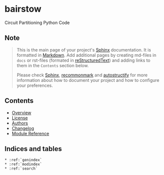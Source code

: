 # bairstow

Circuit Partitioning Python Code

## Note

> This is the main page of your project's [Sphinx] documentation. It is
> formatted in [Markdown]. Add additional pages by creating md-files in
> `docs` or rst-files (formated in [reStructuredText]) and adding links to
> them in the `Contents` section below.
>
> Please check [Sphinx], [recommonmark] and [autostructify] for more information
> about how to document your project and how to configure your preferences.

## Contents

- [Overview](readme)
- [License](license)
- [Authors](authors)
- [Changelog](changelog)
- [Module Reference](api/modules)

## Indices and tables

```eval_rst
* :ref:`genindex`
* :ref:`modindex`
* :ref:`search`
```

[sphinx]: http://www.sphinx-doc.org/
[markdown]: https://daringfireball.net/projects/markdown/
[restructuredtext]: http://www.sphinx-doc.org/en/master/usage/restructuredtext/basics.html
[recommonmark]: https://recommonmark.readthedocs.io/en/latest
[autostructify]: https://recommonmark.readthedocs.io/en/latest/auto_structify.html
